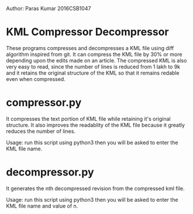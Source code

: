 Author: Paras Kumar 2016CSB1047

KML Compressor Decompressor
===========================
These programs compresses and decompresses a KML file using diff algorithm inspired from git. It can compress the KML file by 30% or more depending upon the edits made on an article. The compressed KML is also very easy to read, since the number of lines is reduced from 1 lakh to 9k and it retains the original structure of the KML so that it remains redable even when compressed.

compressor.py
=============
It compresses the text portion of KML file while retaining it's original structure. It also improves the readablity of the KML file 
because it greatly reduces the number of lines.

Usage: run this script using python3 then you will be asked to enter the KML file name.

decompressor.py
===============
It generates the nth decompressed revision from the compressed kml file. 

Usage: run this script using python3 then you will be asked to enter the KML file name and value of n.
